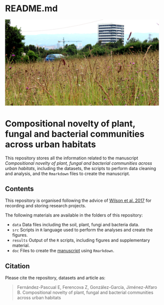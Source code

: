 README.md
================

![](xove.JPG)

# Compositional novelty of plant, fungal and bacterial communities across urban habitats

This repository stores all the information related to the manuscript
*Compositional novelty of plant, fungal and bacterial communities across
urban habitats*, including the datasets, the scripts to perform data
cleaning and analysis, and the `Rmarkdown` files to create the
manuscript.

## Contents

This repository is organised following the advice of [Wilson et
al. 2017](https://doi.org/10.1371/journal.pcbi.1005510) for recording
and storing research projects.

The following materials are available in the folders of this repository:

- `data` Data files including the soil, plant, fungi and bacteria data.
- `src` Scripts in `R` language used to perform the analyses and create
  the figures.
- `results` Output of the `R` scripts, including figures and
  supplementary material.
- `doc` Files to create the
  [manuscript](https://github.com/efernandezpascual/xixon/blob/master/doc/manuscript.md)
  using `Rmarkdown`.

## Citation

Please cite the repository, datasets and article as:

> Fernández-Pascual E, Ferencova Z, González-García, Jiménez-Alfaro B.
> Compositional novelty of plant, fungal and bacterial communities
> across urban habitats
